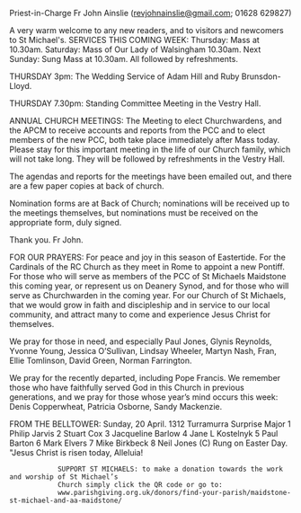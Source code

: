 
Priest-in-Charge Fr John Ainslie ([revjohnainslie@gmail.com](mailto:revjohnainslie@gmail.com); 01628 629827)

A very warm welcome to any new readers, and to visitors and newcomers to St Michael's.
SERVICES THIS COMING WEEK: Thursday: Mass at 10.30am. Saturday: Mass of Our Lady of Walsingham
10.30am. Next Sunday: Sung Mass at 10.30am. All followed by refreshments.

THURSDAY 3pm: The Wedding Service of Adam Hill and Ruby Brunsdon-Lloyd.

THURSDAY 7.30pm: Standing Committee Meeting in the Vestry Hall.


ANNUAL CHURCH MEETINGS: The Meeting to elect Churchwardens, and the APCM to receive accounts and
reports from the PCC and to elect members of the new PCC, both take place immediately after Mass today. Please stay
for this important meeting in the life of our Church family, which will not take long. They will be followed by
refreshments in the Vestry Hall.

The agendas and reports for the meetings have been emailed out, and there are a few paper copies at back of church.

Nomination forms are at Back of Church; nominations will be received up to the meetings themselves, but
nominations must be received on the appropriate form, duly signed.

Thank you. Fr John.




FOR OUR PRAYERS: For peace and joy in this season of Eastertide. For the Cardinals of the RC Church as they
meet in Rome to appoint a new Pontiff. For those who will serve as members of the PCC of St Michaels Maidstone
this coming year, or represent us on Deanery Synod, and for those who will serve as Churchwarden in the coming
year. For our Church of St Michaels, that we would grow in faith and discipleship and in service to our local
community, and attract many to come and experience Jesus Christ for themselves.

We pray for those in need, and especially Paul Jones, Glynis Reynolds, Yvonne Young, Jessica O’Sullivan, Lindsay
Wheeler, Martyn Nash, Fran, Ellie Tomlinson, David Green, Norman Farrington.

We pray for the recently departed, including Pope Francis. We remember those who have faithfully served God in
this Church in previous generations, and we pray for those whose year’s mind occurs this week: Denis Copperwheat,
Patricia Osborne, Sandy Mackenzie.

FROM THE BELLTOWER: Sunday, 20 April. 1312 Turramurra Surprise Major
1 Philip Jarvis 2 Stuart Cox 3 Jacqueline Barlow 4 Jane L Kostelnyk 5 Paul Barton 6 Mark Elvers 7 Mike Birkbeck
8 Neil Jones (C)
Rung on Easter Day. "Jesus Christ is risen today, Alleluia!


                SUPPORT ST MICHAELS: to make a donation towards the work and worship of St Michael’s
                Church simply click the QR code or go to:
                www.parishgiving.org.uk/donors/find-your-parish/maidstone-st-michael-and-aa-maidstone/
